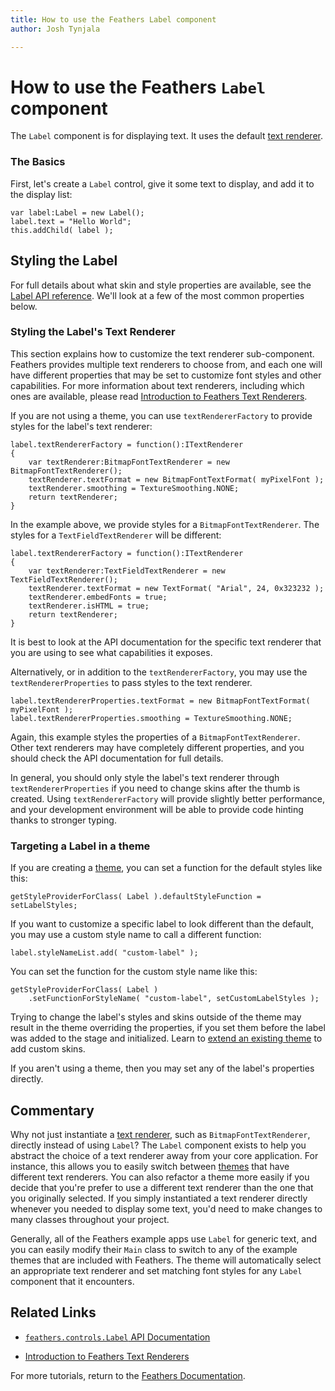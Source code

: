 ```yaml
---
title: How to use the Feathers Label component  
author: Josh Tynjala

---
```

# How to use the Feathers `Label` component

The `Label` component is for displaying text. It uses the default [text renderer](text-renderers.html).

### The Basics

First, let's create a `Label` control, give it some text to display, and add it to the display list:

``` code
var label:Label = new Label();
label.text = "Hello World";
this.addChild( label );
```

## Styling the Label

For full details about what skin and style properties are available, see the [Label API reference](../api-reference/feathers/controls/Label.html). We'll look at a few of the most common properties below.

### Styling the Label's Text Renderer

This section explains how to customize the text renderer sub-component. Feathers provides multiple text renderers to choose from, and each one will have different properties that may be set to customize font styles and other capabilities. For more information about text renderers, including which ones are available, please read [Introduction to Feathers Text Renderers](text-renderers.html).

If you are not using a theme, you can use `textRendererFactory` to provide styles for the label's text renderer:

``` code
label.textRendererFactory = function():ITextRenderer
{
    var textRenderer:BitmapFontTextRenderer = new BitmapFontTextRenderer();
    textRenderer.textFormat = new BitmapFontTextFormat( myPixelFont );
    textRenderer.smoothing = TextureSmoothing.NONE;
    return textRenderer;
}
```

In the example above, we provide styles for a `BitmapFontTextRenderer`. The styles for a `TextFieldTextRenderer` will be different:

``` code
label.textRendererFactory = function():ITextRenderer
{
    var textRenderer:TextFieldTextRenderer = new TextFieldTextRenderer();
    textRenderer.textFormat = new TextFormat( "Arial", 24, 0x323232 );
    textRenderer.embedFonts = true;
    textRenderer.isHTML = true;
    return textRenderer;
}
```

It is best to look at the API documentation for the specific text renderer that you are using to see what capabilities it exposes.

Alternatively, or in addition to the `textRendererFactory`, you may use the `textRendererProperties` to pass styles to the text renderer.

``` code
label.textRendererProperties.textFormat = new BitmapFontTextFormat( myPixelFont );
label.textRendererProperties.smoothing = TextureSmoothing.NONE;
```

Again, this example styles the properties of a `BitmapFontTextRenderer`. Other text renderers may have completely different properties, and you should check the API documentation for full details.

In general, you should only style the label's text renderer through `textRendererProperties` if you need to change skins after the thumb is created. Using `textRendererFactory` will provide slightly better performance, and your development environment will be able to provide code hinting thanks to stronger typing.

### Targeting a Label in a theme

If you are creating a [theme](themes.html), you can set a function for the default styles like this:

``` code
getStyleProviderForClass( Label ).defaultStyleFunction = setLabelStyles;
```

If you want to customize a specific label to look different than the default, you may use a custom style name to call a different function:

``` code
label.styleNameList.add( "custom-label" );
```

You can set the function for the custom style name like this:

``` code
getStyleProviderForClass( Label )
    .setFunctionForStyleName( "custom-label", setCustomLabelStyles );
```

Trying to change the label's styles and skins outside of the theme may result in the theme overriding the properties, if you set them before the label was added to the stage and initialized. Learn to [extend an existing theme](extending-themes.html) to add custom skins.

If you aren't using a theme, then you may set any of the label's properties directly.

## Commentary

Why not just instantiate a [text renderer](text-renderers.html), such as `BitmapFontTextRenderer`, directly instead of using `Label`? The `Label` component exists to help you abstract the choice of a text renderer away from your core application. For instance, this allows you to easily switch between [themes](themes.html) that have different text renderers. You can also refactor a theme more easily if you decide that you're prefer to use a different text renderer than the one that you originally selected. If you simply instantiated a text renderer directly whenever you needed to display some text, you'd need to make changes to many classes throughout your project.

Generally, all of the Feathers example apps use `Label` for generic text, and you can easily modify their `Main` class to switch to any of the example themes that are included with Feathers. The theme will automatically select an appropriate text renderer and set matching font styles for any `Label` component that it encounters.

## Related Links

-   [`feathers.controls.Label` API Documentation](../api-reference/feathers/controls/Label.html)

-   [Introduction to Feathers Text Renderers](text-renderers.html)

For more tutorials, return to the [Feathers Documentation](index.html).


